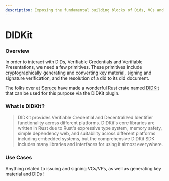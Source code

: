 ```yaml
---
description: Exposing the fundamental building blocks of Dids, VCs and VPs
---
```


# DIDKit

### Overview

In order to interact with DIDs, Verifiable Credentials and Verifiable Presentations, we need a few primitives. These primitives include cryptographically generating and converting key material, signing and signature verification, and the resolution of a did to its did document.

The folks over at [Spruce](https://www.spruceid.com/) have made a wonderful Rust crate named [DIDKit](https://www.spruceid.dev/didkit/didkit) that can be used for this purpose via the DIDKit plugin.

### What is DIDKit?

> DIDKit provides Verifiable Credential and Decentralized Identifier functionality across different platforms. DIDKit's core libraries are written in Rust due to Rust's expressive type system, memory safety, simple dependency web, and suitability across different platforms including embedded systems, but the comprehensive DIDKit SDK includes many libraries and interfaces for using it almost everywhere.

### Use Cases

Anything related to issuing and signing VCs/VPs, as well as generating key material and DIDs!
